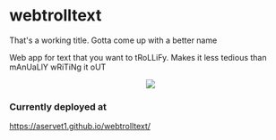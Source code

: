 # webtrolltext

That's a working title. Gotta come up with a better name

Web app for text that you want to tRoLLiFy. Makes it less tedious than mAnUaLlY wRiTiNg it oUT

<p align="center">
  <img src="https://user-images.githubusercontent.com/54599694/126188157-be8661d5-7f0f-4613-9ca4-6ecf7cac3e0a.png"/>
</p>

### Currently deployed at
https://aservet1.github.io/webtrolltext/
